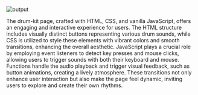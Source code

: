 ![output](https://github.com/user-attachments/assets/1438906b-4d7a-458c-81f9-2d88bc9d316a)

The drum-kit page, crafted with HTML, CSS, and vanilla JavaScript, offers an engaging and interactive experience for users. 
The HTML structure includes visually distinct buttons representing various drum sounds, while CSS is utilized to style these elements with vibrant colors and smooth transitions, enhancing the overall aesthetic. 
JavaScript plays a crucial role by employing event listeners to detect key presses and mouse clicks, allowing users to trigger sounds with both their keyboard and mouse. 
Functions handle the audio playback and trigger visual feedback, such as button animations, creating a lively atmosphere. 
These transitions not only enhance user interaction but also make the page feel dynamic, inviting users to explore and create their own rhythms.

